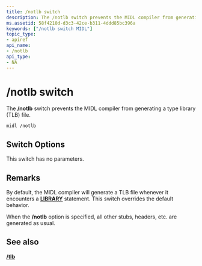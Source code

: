 ```yaml
---
title: /notlb switch
description: The /notlb switch prevents the MIDL compiler from generating a type library (TLB) file.
ms.assetid: 58f4210d-d3c3-42ce-b311-4ddd85bc396a
keywords: ["/notlb switch MIDL"]
topic_type:
- apiref
api_name:
- /notlb
api_type:
- NA
---
```


# /notlb switch

The **/notlb** switch prevents the MIDL compiler from generating a type library (TLB) file.

``` syntax
midl /notlb
```

## Switch Options

This switch has no parameters.

## Remarks

By default, the MIDL compiler will generate a TLB file whenever it encounters a [**LIBRARY**](library.md) statement. This switch overrides the default behavior.

When the **/notlb** option is specified, all other stubs, headers, etc. are generated as usual.

## See also

<dl> <dt>

[**/tlb**](-tlb.md)
</dt> </dl>

 

 




